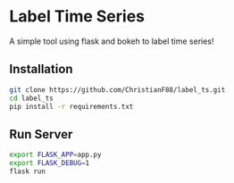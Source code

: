 # Label Time Series

A simple tool using flask and bokeh to label time series!

## Installation

```sh
git clone https://github.com/ChristianF88/label_ts.git
cd label_ts
pip install -r requirements.txt
```


## Run Server

```sh
export FLASK_APP=app.py
export FLASK_DEBUG=1
flask run
```
